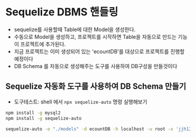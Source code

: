 # Sequelize DBMS 핸들링

- sequelize를 사용할때 Table에 대한 Model을 생성한다.
- 수동으로 Model을 생성하고, 프로젝트를 시작하면 Table을 자동으로 만드는 기능이 프로젝트에 추가된다.
- 지금 프로젝트는 이미 생성되어 있는 'ecountDB'를 대상으로 프로젝트를 진행할 예정이다
- DB Schema 를 자동으로 생성해주는 도구를 사용하여 DB구성을 만들것이다

## Sequelize 자동화 도구를 사용하여 DB Schema 만들기

- 도구테스트: shell 에서 `npx sequelize-auto` 명령 실행해보기

```bash
npm install -g mysql2
npm install -g sequelize-auto

sequelize-auto -o "./models" -d ecountDB -h localhost -u root -x 'jjh123' -e mysql -l esm
```
